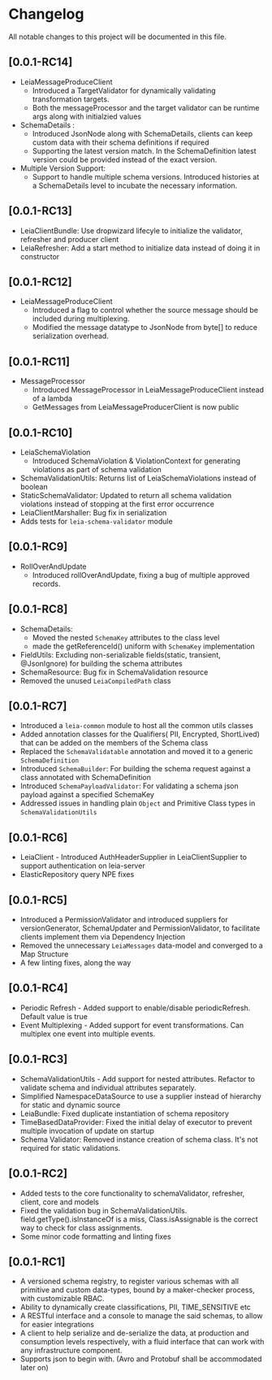# Changelog

All notable changes to this project will be documented in this file.

## [0.0.1-RC14]

- LeiaMessageProduceClient
    - Introduced a TargetValidator for dynamically validating transformation targets.
    - Both the messageProcessor and the target validator can be runtime args along with initialzied values
- SchemaDetails : 
    - Introduced JsonNode along with SchemaDetails, clients can keep custom data with their schema
      definitions if required
    - Supporting the latest version match. In the SchemaDefinition latest version could be provided instead of the 
      exact version.
- Multiple Version Support:
    - Support to handle multiple schema versions. Introduced histories at a SchemaDetails level to incubate the necessary
      information.

## [0.0.1-RC13]

- LeiaClientBundle: Use dropwizard lifecyle to initialize the validator, refresher and producer client
- LeiaRefresher: Add a start method to initialize data instead of doing it in constructor

## [0.0.1-RC12]

- LeiaMessageProduceClient
    - Introduced a flag to control whether the source message should be included during multiplexing.
    - Modified the message datatype to JsonNode from byte[] to reduce serialization overhead.

## [0.0.1-RC11]

- MessageProcessor
    - Introduced MessageProcessor in LeiaMessageProduceClient instead of a lambda
    - GetMessages from LeiaMessageProducerClient is now public

## [0.0.1-RC10]

- LeiaSchemaViolation
    - Introduced SchemaViolation & ViolationContext for generating violations as part of schema validation
- SchemaValidationUtils: Returns list of LeiaSchemaViolations instead of boolean
- StaticSchemaValidator: Updated to return all schema validation violations instead of stopping at the first error
  occurrence
- LeiaClientMarshaller: Bug fix in serialization
- Adds tests for `leia-schema-validator` module

## [0.0.1-RC9]

- RollOverAndUpdate
    - Introduced rollOverAndUpdate, fixing a bug of multiple approved records.

## [0.0.1-RC8]

- SchemaDetails:
    - Moved the nested `SchemaKey` attributes to the class level
    - made the getReferenceId() uniform with `SchemaKey` implementation
- FieldUtils: Excluding non-serializable fields(static, transient, @JsonIgnore) for building the schema attributes
- SchemaResource: Bug fix in SchemaValidation resource
- Removed the unused `LeiaCompiledPath` class

## [0.0.1-RC7]

- Introduced a `leia-common` module to host all the common utils classes
- Added annotation classes for the Qualifiers( PII, Encrypted, ShortLived) that can be added on the members of
  the Schema class
- Replaced the `SchemaValidatable` annotation and moved it to a generic `SchemaDefinition`
- Introduced `SchemaBuilder`: For building the schema request against a class annotated with SchemaDefinition
- Introduced `SchemaPayloadValidator`: For validating a schema json payload against a specified SchemaKey
- Addressed issues in handling plain `Object` and Primitive Class types in `SchemaValidationUtils`

## [0.0.1-RC6]

- LeiaClient - Introduced AuthHeaderSupplier in LeiaClientSupplier to support authentication on leia-server
- ElasticRepository query NPE fixes

## [0.0.1-RC5]

- Introduced a PermissionValidator and introduced suppliers for versionGenerator, SchemaUpdater and PermissionValidator,
  to facilitate clients implement them via Dependency Injection
- Removed the unnecessary `LeiaMessages` data-model and converged to a Map Structure
- A few linting fixes, along the way

## [0.0.1-RC4]

- Periodic Refresh - Added support to enable/disable periodicRefresh. Default value is true
- Event Multiplexing - Added support for event transformations. Can multiplex one event into multiple events.

## [0.0.1-RC3]

- SchemaValidationUtils - Add support for nested attributes. Refactor to validate schema and individual attributes
  separately.
- Simplified NamespaceDataSource to use a supplier instead of hierarchy for static and dynamic source
- LeiaBundle: Fixed duplicate instantiation of schema repository
- TimeBasedDataProvider: Fixed the initial delay of executor to prevent multiple invocation of update on startup
- Schema Validator: Removed instance creation of schema class. It's not required for static validations.

## [0.0.1-RC2]

- Added tests to the core functionality to schemaValidator, refresher, client, core and models
- Fixed the validation bug in SchemaValidationUtils. field.getType().isInstanceOf is a miss, Class.isAssignable is the
  correct way to check for class assignments.
- Some minor code formatting and linting fixes

## [0.0.1-RC1]

- A versioned schema registry, to register various schemas with all primitive and custom data-types, bound by a
  maker-checker process, with customizable RBAC.
- Ability to dynamically create classifications, PII, TIME_SENSITIVE etc
- A RESTful interface and a console to manage the said schemas, to allow for easier integrations
- A client to help serialize and de-serialize the data, at production and consumption levels respectively, with a fluid
  interface that can work with any infrastructure component.
- Supports json to begin with. (Avro and Protobuf shall be accommodated later on)